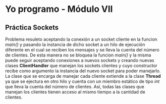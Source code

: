 # Yo programo - Módulo VII
## Práctica Sockets

Problema resuleto aceptando la conexión a un socket cliente en la funcion *main()* y pasando la instancia de dicho socket a un hilo de ejecución diferente en el cual se reciben los mensajes y se lleva la cuenta del número de clientes. De esta manera no se bloquea la funcion *main()* y la misma puede seguir aceptando conexiones a nuevos sockets y creando nuevas clases **ClientHandler** que manejan los sockets clientes y cuyo constructor recibe como argumento la instancia del nuevo socket para poder manejarlo.
La clase que se encarga de manejar cada cliente extiende a la clase **Thread** ya que se ejectura en otro hilo y cuenta con un miembro estático de tipo *int* que lleva la cuenta del número de clientes. Así, todas las clases que manejan los clientes tienen acceso al mismo tiempo a la cantidad de clientes.
